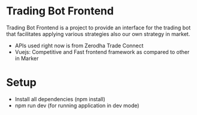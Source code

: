 # Trading Bot Frontend

Trading Bot Frontend is a project to provide an interface for the trading bot that facilitates applying various strategies also our own strategy in market.

  - APIs used right now is from Zerodha Trade Connect
  - Vuejs: Competitive and Fast frontend framework as compared to other in Marker

# Setup

  - Install all dependencies (npm install)
  - npm run dev (for running application in dev mode)
